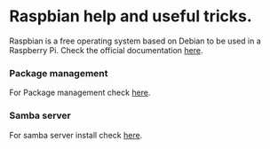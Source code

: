 # Raspbian help and useful tricks.

Raspbian is a free operating system based on Debian to be used in a Raspberry Pi. Check the official documentation [here](https://www.raspberrypi.org/documentation/raspbian/).

### Package management
For Package management check [here](raspbian_packages.md).

### Samba server
For samba server install check [here](raspbian_samba.md).
